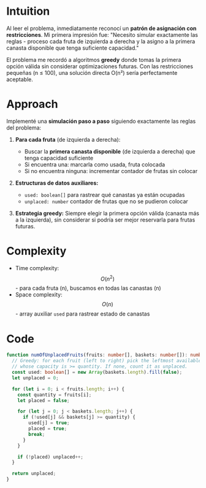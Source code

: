 # Intuition

Al leer el problema, inmediatamente reconocí un **patrón de asignación con restricciones**. Mi primera impresión fue: "Necesito simular exactamente las reglas - proceso cada fruta de izquierda a derecha y la asigno a la primera canasta disponible que tenga suficiente capacidad."

El problema me recordó a algoritmos **greedy** donde tomas la primera opción válida sin considerar optimizaciones futuras. Con las restricciones pequeñas (n ≤ 100), una solución directa O(n²) sería perfectamente aceptable.

# Approach

Implementé una **simulación paso a paso** siguiendo exactamente las reglas del problema:

1. **Para cada fruta** (de izquierda a derecha):

   - Buscar la **primera canasta disponible** (de izquierda a derecha) que tenga capacidad suficiente
   - Si encuentra una: marcarla como usada, fruta colocada
   - Si no encuentra ninguna: incrementar contador de frutas sin colocar

2. **Estructuras de datos auxiliares:**

   - `used: boolean[]` para rastrear qué canastas ya están ocupadas
   - `unplaced: number` contador de frutas que no se pudieron colocar

3. **Estrategia greedy:** Siempre elegir la primera opción válida (canasta más a la izquierda), sin considerar si podría ser mejor reservarla para frutas futuras.

# Complexity

- Time complexity: $$O(n^2)$$ - para cada fruta (n), buscamos en todas las canastas (n)
- Space complexity: $$O(n)$$ - array auxiliar `used` para rastrear estado de canastas

# Code

```typescript []
function numOfUnplacedFruits(fruits: number[], baskets: number[]): number {
  // Greedy: for each fruit (left to right) pick the leftmost available basket
  // whose capacity is >= quantity. If none, count it as unplaced.
  const used: boolean[] = new Array(baskets.length).fill(false);
  let unplaced = 0;

  for (let i = 0; i < fruits.length; i++) {
    const quantity = fruits[i];
    let placed = false;

    for (let j = 0; j < baskets.length; j++) {
      if (!used[j] && baskets[j] >= quantity) {
        used[j] = true;
        placed = true;
        break;
      }
    }

    if (!placed) unplaced++;
  }

  return unplaced;
}
```
